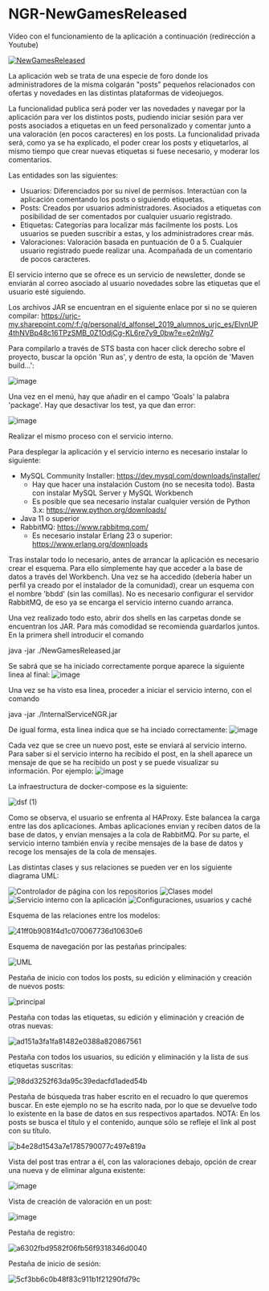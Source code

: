 # NGR-NewGamesReleased
Vídeo con el funcionamiento de la aplicación a continuación (redirección a Youtube)

[![NewGamesReleased](https://img.youtube.com/vi/ZW-W-05kXK0/0.jpg)](https://www.youtube.com/watch?v=ZW-W-05kXK0)

La aplicación web se trata de una especie de foro donde los administradores de la misma colgarán "posts" pequeños
relacionados con ofertas y novedades en las distintas plataformas de videojuegos.

La funcionalidad publica será poder ver las novedades y navegar por la aplicación para ver los distintos posts, pudiendo iniciar sesión para ver posts asociados a etiquetas en un feed personalizado y comentar junto a una valoración (en pocos caracteres) en los posts.
La funcionalidad privada será, como ya se ha explicado, el poder crear los posts y etiquetarlos, al mismo tiempo que crear nuevas etiquetas si fuese necesario, y moderar los comentarios.

Las entidades son las siguientes:
- Usuarios: Diferenciados por su nivel de permisos. Interactúan con la aplicación comentando los posts o siguiendo etiquetas.
- Posts: Creados por usuarios administradores. Asociados a etiquetas con posibilidad de ser comentados por cualquier usuario registrado.
- Etiquetas: Categorías para localizar más facilmente los posts. Los usuarios se pueden suscribir a estas, y los administradores crear más.
- Valoraciones: Valoración basada en puntuación de 0 a 5. Cualquier usuario registrado puede realizar una. Acompañada de un comentario de pocos caracteres.

El servicio interno que se ofrece es un servicio de newsletter, donde se enviarán al correo asociado al usuario novedades sobre las etiquetas que el usuario esté siguiendo.

Los archivos JAR se encuentran en el siguiente enlace por si no se quieren compilar: https://urjc-my.sharepoint.com/:f:/g/personal/d_alfonsel_2019_alumnos_urjc_es/ElvnUP4thNVBp48c16TPzSMB_0Z1OdjCg-KL6re7y9_0bw?e=e2nWg7

Para compilarlo a través de STS basta con hacer click derecho sobre el proyecto, buscar la opción 'Run as', y dentro de esta, la opción de 'Maven build...':

![image](https://user-images.githubusercontent.com/98475235/160368073-79376f66-4e92-44dd-a1a1-6b0a4ae70156.png)

Una vez en el menú, hay que añadir en el campo 'Goals' la palabra 'package'. Hay que desactivar los test, ya que dan error:

![image](https://user-images.githubusercontent.com/98475235/160370172-3419832d-7662-4baa-87f2-41eac89456bd.png)

Realizar el mismo proceso con el servicio interno.

Para desplegar la aplicación y el servicio interno es necesario instalar lo siguiente:

  - MySQL Community Installer: https://dev.mysql.com/downloads/installer/
    * Hay que hacer una instalación Custom (no se necesita todo). Basta con instalar MySQL Server y MySQL Workbench
    * Es posible que sea necesario instalar cualquier versión de Python 3.x: https://www.python.org/downloads/
  - Java 11 o superior
  - RabbitMQ: https://www.rabbitmq.com/
    * Es necesario instalar Erlang 23 o superior: https://www.erlang.org/downloads 

Tras instalar todo lo necesario, antes de arrancar la aplicación es necesario crear el esquema. Para ello simplemente hay que acceder a la base de datos a través del Workbench. Una vez se ha accedido (debería haber un perfil ya creado por el instalador de la comunidad), crear un esquema con el nombre 'bbdd' (sin las comillas). No es necesario configurar el servidor RabbitMQ, de eso ya se encarga el servicio interno cuando arranca.

Una vez realizado todo esto, abrir dos shells en las carpetas donde se encuentran los JAR. Para más comodidad se recomienda guardarlos juntos. En la primera shell introducir el comando

  java -jar ./NewGamesReleased.jar

Se sabrá que se ha iniciado correctamente porque aparece la siguiente linea al final:
![image](https://user-images.githubusercontent.com/98475235/160371225-cea9e38f-91e9-4756-8c05-15095d231d5e.png)

Una vez se ha visto esa linea, proceder a iniciar el servicio interno, con el comando

  java -jar ./InternalServiceNGR.jar

De igual forma, esta linea indica que se ha inciado correctamente:
![image](https://user-images.githubusercontent.com/98475235/160371995-6364f019-6023-4d50-a5a2-5bfab201a28d.png)

Cada vez que se cree un nuevo post, este se enviará al servicio interno. Para saber si el servicio interno ha recibido el post, en la shell aparece un mensaje de que se ha recibido un post y se puede visualizar su información. Por ejemplo:
![image](https://user-images.githubusercontent.com/98475235/160372438-86a3f479-a697-4763-bedf-58fee928a932.png)

La infraestructura de docker-compose es la siguiente:

![dsf (1)](https://user-images.githubusercontent.com/98475235/167470735-73f9eab3-d541-406f-bf90-f1be8835ffdc.jpg)

Como se observa, el usuario se enfrenta al HAProxy. Este balancea la carga entre las dos aplicaciones. Ambas aplicaciones envian y reciben datos de la base de datos, y envían mensajes a la cola de RabbitMQ. Por su parte, el servicio interno también envía y recibe mensajes de la base de datos y recoge los mensajes de la cola de mensajes.

Las distintas clases y sus relaciones se pueden ver en los siguiente diagrama UML:

![Controlador de página con los repositorios](https://user-images.githubusercontent.com/93717547/160298147-44255b05-520d-49c0-9f38-359ae36af60e.jpg)
![Clases model](https://user-images.githubusercontent.com/93717547/160298162-8c288f4e-1111-4d43-aafe-afd1eeea5fad.jpg)
![Servicio interno con la aplicación](https://user-images.githubusercontent.com/93717547/160298167-12e64bfe-44e5-414b-98a8-04740bb5b0ed.jpg)
![Configuraciones, usuarios y caché](https://user-images.githubusercontent.com/93717547/167473166-8630e655-df88-47cb-961a-738b7ba73188.png)

Esquema de las relaciones entre los modelos:

![41ff0b9081f4d1c070067736d10630e6](https://user-images.githubusercontent.com/93717547/160298170-7cdc0ac9-dd6a-4561-88ba-e614931019d8.png)

Esquema de navegación por las pestañas principales:

![UML](https://user-images.githubusercontent.com/93717547/160298196-d035ef9b-7ce6-41f8-85d2-4033ddc30998.png)

Pestaña de inicio con todos los posts, su edición y eliminación y creación de nuevos posts:

![principal](https://user-images.githubusercontent.com/93717547/155187495-83b5cebc-1c8c-4595-9cbe-1b2e6fb77dc6.png)

Pestaña con todas las etiquetas, su edición y eliminación y creación de otras nuevas:

![ad151a3fa1fa81482e0388a820867561](https://user-images.githubusercontent.com/93717547/160298302-c22050f7-3e3a-4768-960e-b96765b4981b.png)

Pestaña con todos los usuarios, su edición y eliminación y la lista de sus etiquetas suscritas:

![98dd3252f63da95c39edacfd1aded54b](https://user-images.githubusercontent.com/93717547/160298339-3e3ec23a-53ec-472d-8c89-bd2f5758ec71.png)

Pestaña de búsqueda tras haber escrito en el recuadro lo que queremos buscar. En este ejemplo no se ha escrito nada, por lo que se devuelve todo lo existente en la base de datos en sus respectivos apartados. NOTA: En los posts se busca el título y el contenido, aunque sólo se refleje el link al post con su título.

![b4e28d1543a7e1785790077c497e819a](https://user-images.githubusercontent.com/93717547/160298369-a1284103-3da9-44de-9252-d61a96f8aac8.png)

Vista del post tras entrar a él, con las valoraciones debajo, opción de crear una nueva y de eliminar alguna existente:

![image](https://user-images.githubusercontent.com/98475235/160363815-1c5bf1b8-658e-4e53-9936-1d9d7bf7687b.png)

Vista de creación de valoración en un post:

![image](https://user-images.githubusercontent.com/98475235/160363745-bd20e60b-0a3f-42ae-8acb-377a97190609.png)

Pestaña de registro:

![a6302fbd9582f06fb56f9318346d0040](https://user-images.githubusercontent.com/93717547/160298426-cdb17304-05aa-48c4-9892-2dde0e6a8cb2.png)

Pestaña de inicio de sesión:

![5cf3bb6c0b48f83c911b1f21290fd79c](https://user-images.githubusercontent.com/93717547/160298403-07fad53e-187b-4939-b064-d45b3e779e16.png)
